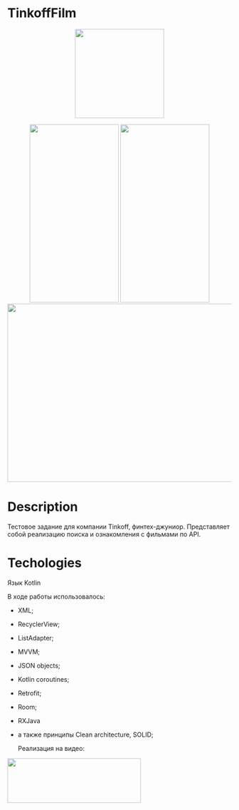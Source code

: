 # TinkoffFilm

<p align="center">
  <img src="https://i.imgur.com/OGxKqjB.png" width="200" height ="200">
</p>

<p align="center">
   <img src="https://i.imgur.com/mQL877l.jpg" width="200" height ="400">
   <img src="https://i.imgur.com/HHHrzPY.jpg" width="200" height ="400">
   <img src="https://i.imgur.com/tqRqy16.jpg" width="800" height ="400">
</p>

# Description

Тестовое задание для компании Tinkoff, финтех-джуниор.
Представляет собой реализацию поиска и ознакомления c фильмами по API.

# Techologies

Язык Kotlin

В ходе работы использовалось:
- XML;
- RecyclerView;
- ListAdapter;
- MVVM;
- JSON objects;
- Kotlin coroutines;
- Retrofit;
- Room;
- RXJava
- а также принципы Clean architecture, SOLID;

  Реализация на видео:

[<img src="https://i.imgur.com/XVSCF5a.jpg" width="300" height ="100" >](https://youtube.com/shorts/sNQ8c6zHmzM)
